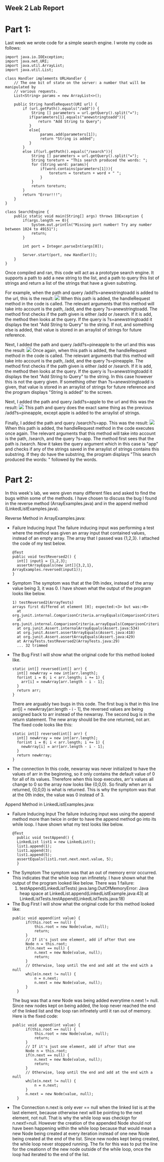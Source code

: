 ## Week 2 Lab Report 

# Part 1: 
Last week we wrote code for a simple search engine. I wrote my code as follows: 

```
import java.io.IOException;
import java.net.URI;
import java.util.ArrayList;
import java.util.List;

class Handler implements URLHandler {
    // The one bit of state on the server: a number that will be manipulated by
    // various requests.
    List<String> params = new ArrayList<>();

    public String handleRequest(URI url) {
        if (url.getPath().equals("/add")) {
            String [] parameters = url.getQuery().split("=");
           if(parameters[1].equals("anewstringtoadd")){
               return "Add String to Query";
           }
           else{
                params.add(parameters[1]);
                return "String is added";
           }
        }
        else if(url.getPath().equals("/search")){
            String [] parameters = url.getQuery().split("=");
            String toreturn = "This search produced the words: ";
            for (String word: params){
                if(word.contains(parameters[1])){
                    toreturn = toreturn + word + " ";
                } 
            }
            return toreturn;
        }
        return "Error!!!";
    }
}

class SearchEngine {
    public static void main(String[] args) throws IOException {
        if(args.length == 0){
            System.out.println("Missing port number! Try any number between 1024 to 49151");
            return;
        }

        int port = Integer.parseInt(args[0]);

        Server.start(port, new Handler());
    }
}
```
Once compiled and ran, this code will act as a prototype search engine. It supports a path to add a new string to the list, and a path to query this list of strings and return a list of the strings that have a given substring. 

For example, when the path and query /add?s=anewstringtoadd is added to the url, this is the result: 
![](anewstringtoadd.png)
When this path is added, the handleRequest method in the code is called. The relevant arguments that this method will take into account is the path, /add, and the query ?s=anewstringtoadd. The method first checks if the path given is either /add or /search. If it is add, the method then looks at the query. If the query is ?s=anewstringtoadd it displays the text "Add String to Query" to the string. If not, and something else is added, that value is stored in an arraylist of strings for future reference. 

Next, I added the path and query /add?s=pineapple to the url and this was the result: 
![](pineapple.png)
Once again, when this path is added, the handleRequest method in the code is called. The relevant arguments that this method will take into account is the path, /add, and the query ?s=pineapple. The method first checks if the path given is either /add or /search. If it is add, the method then looks at the query. If the query is ?s=anewstringtoadd it displays the text "Add String to Query" to the string. In this case however this is not the query given. If something other than ?s=anewstringtoadd is given, that value is stored in an arraylist of strings for future reference and the program displays "String is added" to the screen. 

Next, I added the path and query /add?s=apple to the url and this was the result: 
![](apple.png)
This path and query does the exact same thing as the previous /add?s=pineapple, except apple is added to the arraylist of strings. 

Finally, I added the path and query /search?s=app. This was the result: 
![](search.png)
When this path is added, the handleRequest method in the code executes once again. The relevant arguments that this method will take into account is the path, /search, and the query ?s=app. The method first sees that the path is /search. Now it takes the query argument which in this case is "app" and checks if any of the strings saved in the arraylist of strings contains this substring. If they do have the substring, the program displays "This search produced the words: " followed by the words. 

# Part 2: 

In this week's lab, we were given many different files and asked to find the bugs within some of the methods. I have chosen to discuss the bug I found in the reverse method (ArrayExamples.java) and in the append method (LinkedListExamples.java). 

Reverse Method in ArrayExamples.java: 
- Failure Inducing Input
  The failure inducing input was performing a test where the method was given an array input that contained values, instead of an empty array. The array that I passed was {1,2,3}. I attached the code of my test below. 
  ```
  @Test
  public void testReversed2() {
    int[] input1 = {1,2,3};
    assertArrayEquals(new int[]{3,2,1}, ArrayExamples.reversed(input1));
  }
  ```
- Symptom
  The symptom was that at the 0th index, instead of the array value being 3, it was 0. I have shown what the output of the program looks like below. 
  ```
  1) testReversed2(ArrayTests)
  arrays first differed at element [0]; expected:<3> but was:<0>
    at org.junit.internal.ComparisonCriteria.arrayEquals(ComparisonCriteria.java:78)
    at org.junit.internal.ComparisonCriteria.arrayEquals(ComparisonCriteria.java:28)
    at org.junit.Assert.internalArrayEquals(Assert.java:534)
    at org.junit.Assert.assertArrayEquals(Assert.java:418)
    at org.junit.Assert.assertArrayEquals(Assert.java:429)
    at ArrayTests.testReversed2(ArrayTests.java:29)
    ... 32 trimmed
  ```
- The Bug
  First I will show what the original code for this method looked like. 
  ```
  static int[] reversed(int[] arr) {
    int[] newArray = new int[arr.length];
    for(int i = 0; i < arr.length; i += 1) {
      arr[i] = newArray[arr.length - i - 1];
    }
    return arr;
  }
  ```
  There are arguably two bugs in this code. The first bug is that in this line arr[i] = newArray[arr.length - i - 1], the reversed values are being assigned back to arr instead of the newarray. The second bug is in the return statement. The new array should be the one returned, not arr.  
  The fixed code looks like this: 
  ```
  static int[] reversed(int[] arr) {
    int[] newArray = new int[arr.length];
    for(int i = 0; i < arr.length; i += 1) {
      newArray[i] = arr[arr.length - i - 1];
    }
    return newArray;
  }
  ```
- The connection
  In this code, newarray was never initialized to have the values of arr in the beginning, so it only contains the default value of 0 for all of its values. Therefore when this loop executes, arr's values all change to 0 so the array now looks like {0,0,0}. So finally when arr is returned, {0,0,0} is what is returned. This is why the symptom was that at the 0th index, the value was 0 instead of 3. 

Append Method in LinkedListExamples.java:
- Failure Inducing Input
  The failure inducing input was using the append method more than twice in order to have the append method go into its while loop. I have shown what my test looks like below. 
  ```
  @Test 
	public void testAppend() {
    LinkedList list1 = new LinkedList();
    list1.append(1);
    list1.append(3);
    list1.append(5);
    assertEquals(list1.root.next.next.value, 5);
	}
  ```
- The Symptom
  The symptom was that an out of memory error occurred. This indicates that the while loop ran infinetely. I have shown what the output of the program looked like below. 
  There was 1 failure:
  1) testAppend(LinkedListTests)
  java.lang.OutOfMemoryError: Java heap space
    at LinkedList.append(LinkedListExample.java:43)
    at LinkedListTests.testAppend(LinkedListTests.java:18)
- The Bug
  First I will show what the original code for this method looked like: 
  ```
  public void append(int value) {
        if(this.root == null) {
            this.root = new Node(value, null);
            return;
        }
        // If it's just one element, add if after that one
        Node n = this.root;
        if(n.next == null) {
            n.next = new Node(value, null);
            return;
        }
        // Otherwise, loop until the end and add at the end with a null
        while(n.next != null) {
            n = n.next;
            n.next = new Node(value, null);
        }
    }
  ```
  The bug was that a new Node was being added everytime n.next != null. Since new nodes kept on being added, the loop never reached the end of the linked list and the loop ran infinetely until it ran out of memory. 
  Here is the fixed code: 
  ```
  public void append(int value) {
        if(this.root == null) {
            this.root = new Node(value, null);
            return;
        }
        // If it's just one element, add if after that one
        Node n = this.root;
        if(n.next == null) {
            n.next = new Node(value, null);
            return;
        }
        // Otherwise, loop until the end and add at the end with a null
        while(n.next != null) {
            n = n.next;
        }
        n.next = new Node(value, null);
    }
  ```
- The Connection
  n.next is only ever == null when the linked list is at the last element, because otherwise next will be pointing to the next element, not null. That is why the while loop was checkign for n.next!=null. However the creation of the appended Node should not have been happening within the while loop because that would mean a new Node being created at every iteration instead of one new Node being created at the end of the list. Since new nodes kept being created, the while loop never stopped running. The fix for this was to put the line for the creationn of the new node outside of the while loop, once the loop had iterated to the end of the list. 






